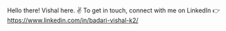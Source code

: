 Hello there! Vishal here. :v:
<ht>
To get in touch, connect with me on LinkedIn :point_right: https://www.linkedin.com/in/badari-vishal-k2/
